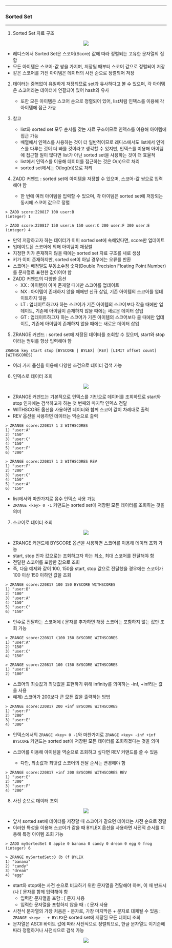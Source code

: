 -----
### Sorted Set
-----
1. Sorted Set 자료 구조
<div align="center">
<img src="https://github.com/user-attachments/assets/276571d9-1da9-4f78-ae85-f1fd2d86d6db">
</div>

   - 레디스에서 Sorted Set은 스코어(Score) 값에 따라 정렬되는 고유한 문자열의 집합
   - 모든 아이템은 스코어-값 쌍을 가지며, 저장될 때부터 스코어 값으로 정렬되어 저장
   - 같은 스코어를 가진 아이템은 데이터의 사전 순으로 정렬되어 저장

2. 데이터는 중복없이 유일하게 저장되므로 set과 유사하다고 볼 수 있으며, 각 아이템은 스코어라는 데이터에 연결되어 있어 hash와 유사
   - 또한 모든 아이템은 스코어 순으로 정렬되어 있어, list처럼 인덱스를 이용해 각 아이템에 접근 가능

3. 참고
   - list와 sorted set 모두 순서를 갖는 자료 구조이므로 인덱스를 이용해 아이템에 접근 가능
   - 배열에서 인덱스를 사용하는 것이 더 일반적이므로 레디스에서도 list에서 인덱스를 다루는 것이 더 빠를 것이라고 생각할 수 있지만, 인덱스를 이용해 아이템에 접근할 일이 많다면 list가 아닌 sorted set을 사용하는 것이 더 효율적
   - list에서 인덱스를 이용해 데이터를 접근하는 것은 O(n)으로 처리
   - sorted set에서는 O(log(n))으로 처리

4. ZADD 커맨드 : sorted set에 아이템을 저장할 수 있으며, 스코어-값 쌍으로 입력해야 함
   - 한 번에 여러 아이템을 입력할 수 있으며, 각 아이템은 sorted set에 저장되는 동시에 스코어 값으로 정렬
```redis
> ZADD score:220817 100 user:B
(integer) 1

> ZADD score:220817 150 user:A 150 user:C 200 user:F 300 user:E
(integer) 4
```
   - 만약 저장하고자 하는 데이터가 이미 sorted set에 속해있다면, score만 업데이트
   - 업데이트된 스코어에 의해 아이템이 재정렬
   - 지정한 키가 존재하지 않을 때에는 sorted set 자료 구조를 새로 생성
   - 키가 이미 존재하지만, sorted set이 아닐 경우에는 오류를 반환
   - 스코어는 배정밀도 부동소수점 숫자(Double Precision Floating Point Number)를 문자열로 표현한 값이어야 함
   - ZADD 커맨드의 다양한 옵션
     + XX : 아이템이 이미 존재할 때에만 스코어를 업데이트
     + NX : 아이템이 존재하지 않을 때에만 신규 삽입, 기존 아이템의 스코어를 업데이트하지 않음
     + LT : 업데이트하고자 하는 스코어가 기존 아이템의 스코어보다 작을 때에만 업데이트, 기존에 아이템이 존재하지 않을 때에는 새로운 데이터 삽입
     + GT : 업데이트하고자 하는 스코어가 기존 아이템의 스코어보다 클 때에만 업데이트, 기존에 아이템이 존재하지 않을 때에는 새로운 데이터 삽입

5. ZRANGE 커맨드 : sorted set에 저장된 데이터를 조회할 수 있으며, start와 stop이라는 범위를 항상 입력해야 함
```redis
ZRANGE key start stop [BYSCORE | BYLEX] [REV] [LIMIT offset count] [WITHSCORES]
```
  - 여러 가지 옵션을 이용해 다양한 조건으로 데이터 검색 가능

6. 인덱스로 데이터 조회
<div align="center">
<img src="https://github.com/user-attachments/assets/82067b9b-0cf9-4651-b86b-71bbe874d7a3">
</div>

  - ZRANGE 커맨드는 기본적으로 인덱스를 기반으로 데이터를 조회하므로 start와 stop 인자에는 검색하고자 하는 첫 번째와 마지막 인덱스 전달
  - WITHSCORE 옵션을 사용하면 데이터와 함께 스코어 값이 차례대로 출력
  - REV 옵션을 사용하면 데이터는 역순으로 출력
```redis
> ZRANGE score:220817 1 3 WITHSCORES
1) "user:A"
2) "150"
3) "user:C"
4) "150"
5) "user:F"
6) "200"

> ZRANGE score:220817 1 3 WITHSCORES REV
1) "user:F"
2) "200"
3) "user:C"
4) "150"
5) "user:A"
6) "150"
```
   - list에서와 마찬가지로 음수 인덱스 사용 가능
   - ```ZRANGE <key> 0 -1``` 커맨드는 sorted set에 저장된 모든 데이터를 조회하는 것을 의미

7. 스코어로 데이터 조회
<div align="center">
<img src="https://github.com/user-attachments/assets/c4d74947-2110-4296-be64-5a81e58a5734">
</div>

   - ZRANGE 커맨드에 BYSCORE 옵션을 사용하면 스코어를 이용해 데이터 조회 가능
   - start, stop 인자 값으로는 조회하고자 하는 최소, 최대 스코어를 전달해야 함
   - 전달한 스코어를 포함한 값으로 조회
   - 즉, 다음 예제와 같이 100, 150을 start, stop 값으로 전달했을 경우에는 스코어가 100 이상 150 이하인 값을 조회
```redis
> ZRANGE score:220817 100 150 BYSCORE WITHSCORES
1) "user:B"
2) "100"
3) "user:A"
4) "150"
5) "user:C"
6) "150"
```
   - 인수로 전달하는 스코어에 ( 문자를 추가하면 해당 스코어는 포함하지 않는 값만 조회 가능
```redis
> ZRANGE score:220817 (100 150 BYSCORE WITHSCORES
1) "user:A"
2) "150"
3) "user:C"
4) "150"

> ZRANGE score:220817 100 (150 BYSCORE WITHSCORES
1) "user:B"
2) "100"
```
   - 스코어의 최솟값과 최댓값을 표현하기 위해 infinity를 의미하는 -inf, +inf라는 값을 사용
   - 예제) 스코어가 200보다 큰 모든 값을 출력하는 방법
```redis
> ZRANGE score:220817 200 +inf BYSCORE WITHSCORES
1) "user:F"
2) "200"
3) "user:E"
4) "300"
```

   - 인덱스에서의 ```ZRANGE <key> 0 -1```와 마찬가지로 ```ZRANGE <key> -inf +inf BYSCORE``` 커맨드는 sorted set에 저장된 모든 데이터를 조회하겠다는 것을 의미

   - 스코어를 이용해 아이템을 역순으로 조회하고 싶다면 REV 커맨드를 쓸 수 있음
     + 다만, 최솟값과 최댓값 스코어의 전달 순서는 변경해야 함
```redis
> ZRANGE score:220817 +inf 200 BYSCORE WITHSCORES REV
1) "user:E"
2) "300"
3) "user:F"
4) "200"
```

8. 사전 순으로 데이터 조회
<div align="center">
<img src="https://github.com/user-attachments/assets/5a265980-101e-4b2c-ab8a-3f54eec696bd">
</div>

   - 앞서 sorted set에 데이터를 저장할 때 스코어가 같으면 데이터는 사전 순으로 정렬
   - 이러한 특성을 이용해 스코어가 같을 때 BYLEX 옵션을 사용하면 사전적 순서를 이용해 특정 아이템 조회 가능
```redis
> ZADD mySortedSet 0 apple 0 banana 0 candy 0 dream 0 egg 0 frog
(integer) 6

> ZRANGE mySortedSet:0 (b (f BYLEX
1) "banana"
2) "candy"
3) "dream"
4) "egg"
```
   - start와 stop에는 사전 순으로 비교하기 위한 문자열을 전달해야 하며, 이 때 반드시 (나 [ 문자를 함께 입력해야 함
     + 입력한 문자열을 포함 : [ 문자 사용
     + 입력한 문자열을 포함하지 않을 때 : ( 문자 사용
   - 사전식 문자열의 가장 처음은 - 문자로, 가장 마지막은 + 문자로 대체될 수 있음 : ```ZRANGE <key> - + BYLEX```은 sorted set에 저장된 모든 데이터 조회
   - 문자열은 ASCII 바이트 값에 따라 사전식으로 정렬되므로, 한글 문자열도 이기준에 따라 정렬하거나 사전식으로 검색 가능
<div align="center">
<img src="https://github.com/user-attachments/assets/dce425b2-a250-4f2b-8537-9023e07279b1">
</div>
